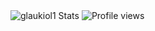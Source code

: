 
  <img src="https://github-readme-stats.vercel.app/api?username=glaukiol1&show_icons=true&count_private=true&include_all_commits=true&theme=gotham&bg_color=180,d2aeae,e7c26d,00d4ff&title_color=fff&text_color=fff" alt="glaukiol1 Stats" />
<img alt="Profile views" src="https://komarev.com/ghpvc/?username=glaukiol1&style=for-the-badge" />
